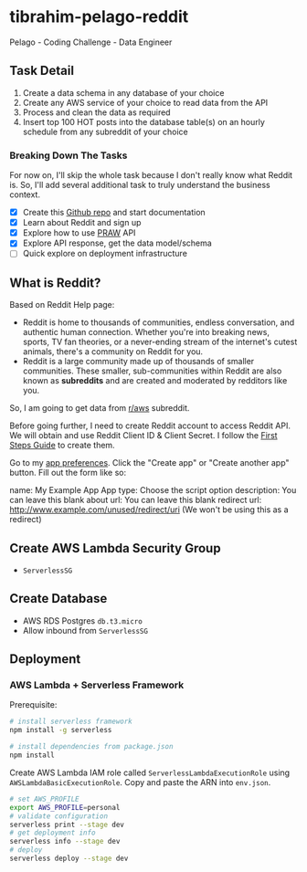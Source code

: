# tibrahim-pelago-reddit
Pelago - Coding Challenge - Data Engineer

## Task Detail
1. Create a data schema in any database of your choice
2. Create any AWS service of your choice to read data from the API
3. Process and clean the data as required
4. Insert top 100 HOT posts into the database table(s) on an hourly schedule from any subreddit of your choice

### Breaking Down The Tasks
For now on, I'll skip the whole task because I don't really know what Reddit is. So, I'll add several additional task to truly understand the business context.
- [x] Create this [Github repo](https://github.com/taufiqibrahim/tibrahim-pelago-reddit) and start documentation
- [x] Learn about Reddit and sign up
- [x] Explore how to use [PRAW](https://praw.readthedocs.io/en/stable/getting_started/quick_start.html) API
- [x] Explore API response, get the data model/schema
- [ ] Quick explore on deployment infrastructure

## What is Reddit?
Based on Reddit Help page:
- Reddit is home to thousands of communities, endless conversation, and authentic human connection. Whether you're into breaking news, sports, TV fan theories, or a never-ending stream of the internet's cutest animals, there's a community on Reddit for you.
- Reddit is a large community made up of thousands of smaller communities. These smaller, sub-communities within Reddit are also known as __subreddits__ and are created and moderated by redditors like you.

So, I am going to get data from [r/aws](https://www.reddit.com/r/aws/) subreddit.

Before going further, I need to create Reddit account to access Reddit API. We will obtain and use Reddit Client ID & Client Secret. I follow the [First Steps Guide](https://github.com/reddit/reddit/wiki/OAuth2-Quick-Start-Example#first-steps) to create them.

Go to my [app preferences](https://www.reddit.com/prefs/apps). Click the "Create app" or "Create another app" button. Fill out the form like so:

name: My Example App
App type: Choose the script option
description: You can leave this blank
about url: You can leave this blank
redirect url: http://www.example.com/unused/redirect/uri (We won't be using this as a redirect)

## Create AWS Lambda Security Group
- `ServerlessSG`

## Create Database
- AWS RDS Postgres `db.t3.micro`
- Allow inbound from `ServerlessSG` 

## Deployment
### AWS Lambda + Serverless Framework

Prerequisite:
```bash
# install serverless framework
npm install -g serverless

# install dependencies from package.json
npm install
```

Create AWS Lambda IAM role called `ServerlessLambdaExecutionRole` using `AWSLambdaBasicExecutionRole`. Copy and paste the ARN into `env.json`.

```bash
# set AWS_PROFILE
export AWS_PROFILE=personal
# validate configuration
serverless print --stage dev
# get deployment info
serverless info --stage dev
# deploy
serverless deploy --stage dev
```
